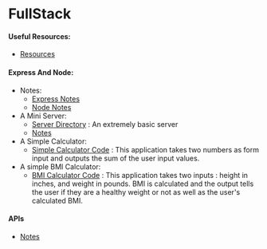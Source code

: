 # FullStack

#### Useful Resources:
* [Resources](resources.md)

#### Express And Node:
* Notes:
  * [Express Notes](express-and-node/express.md)
  * [Node Notes](express-and-node/node.md)
* A Mini Server:
  * [Server Directory](express-and-node/my-express-server) : An extremely basic server
  * [Notes](express-and-node/my-express-server/notes.md)
* A Simple Calculator:
  * [Simple Calculator Code](express-and-node/my-calculator) : This application
  takes two numbers as form input and outputs the sum of the user input values.
* A simple BMI Calculator:
  * [BMI Calculator Code](express-and-node/bmi-calculator) : This application
  takes two inputs : height in inches, and weight in pounds. BMI is calculated
  and the output tells the user if they are a healthy weight or not as well as
  the user's calculated BMI.


#### APIs
* [Notes](api/api-notes.md)
